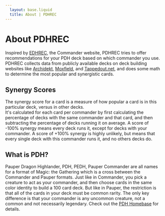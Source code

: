 ```yaml
---
  layout: base.liquid
  title: About | PDHREC
---
```

# About PDHREC
Inspired by <a href="http://edhrec.com/" target="_blank">EDHREC</a>, the Commander website, PDHREC tries to offer recommendations for your PDH deck based on which commander you use.  PDHREC collects data from publicly available decks on deck building websites like <a href="http://archidekt.com/" target="_blank">Archidekt</a>, <a href="http://moxfield.com/" target="_blank">Moxfield</a>, and <a href="http://tappedout.net/" target="_blank">Tappedout.net</a>, and does some math to determine the most popular and synergistic cards.  


## Synergy Scores
The synergy score for a card is a measure of how popular a card is in this particular deck, versus in other decks.     
It's calculated for each card per commander by first calculating the percentage of decks with the same commander and that card, and then subtracting the percentage of decks running it on average. 
A score of -100% synergy means every deck runs it, except for decks with your commander. 
A score of +100% synergy is highly unlikely, but means that every single deck with this commander runs it, and no others decks do.  

## What is PDH?
Pauper Dragon Highlander, PDH, PEDH, Pauper Commander are all names for a format of Magic: the Gathering which is a cross between the Commander and Pauper formats. Just like in Commander, you pick a creature to act as your commander, and then choose cards in the same color identity to build a 100 card deck. But like in Pauper, the restriction is that all of the cards in your deck must be common rarity. The only key difference is that your commander is any uncommon creature, not a common and not necessarily legendary.  Check out the <a href="https://www.pdhhomebase.com/" target="_blanj">PDH Homebase</a> for details.  

<!-- ## Support
If you like the website and want to support, you can donate here.

<iframe id='kofiframe' src='https://ko-fi.com/origamiimaster/?hidefeed=true&widget=true&embed=true&preview=true' style='width:100%;border:none;padding:4px;background-color:#F5F6F7;' height='712' title='origamiimaster'></iframe> -->